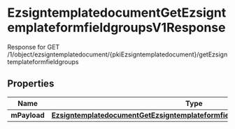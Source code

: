 

# EzsigntemplatedocumentGetEzsigntemplateformfieldgroupsV1Response

Response for GET /1/object/ezsigntemplatedocument/{pkiEzsigntemplatedocument}/getEzsigntemplateformfieldgroups

## Properties

| Name | Type | Description | Notes |
|------------ | ------------- | ------------- | -------------|
|**mPayload** | [**EzsigntemplatedocumentGetEzsigntemplateformfieldgroupsV1ResponseMPayload**](EzsigntemplatedocumentGetEzsigntemplateformfieldgroupsV1ResponseMPayload.md) |  |  |



